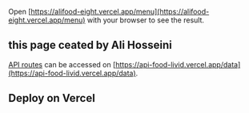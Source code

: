Open [https://alifood-eight.vercel.app/menu](https://alifood-eight.vercel.app/menu) with your browser to see the result.

## this page ceated by Ali Hosseini

[API routes](https://api-food-livid.vercel.app/data) can be accessed on [https://api-food-livid.vercel.app/data](https://api-food-livid.vercel.app/data).


## Deploy on Vercel
